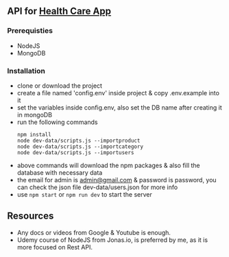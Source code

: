 ## API for [Health Care App](https://github.com/San0330/Health-Care-App)

### Prerequisties

- NodeJS
- MongoDB

### Installation

- clone or download the project
- create a file named 'config.env' inside project & copy .env.example into it
- set the variables inside config.env, also set the DB name after creating it in mongoDB
- run the following commands
  ```
  npm install
  node dev-data/scripts.js --importproduct
  node dev-data/scripts.js --importcategory
  node dev-data/scripts.js --importusers
  ```
- above commands will download the npm packages & also fill the database with necessary data
- the email for admin is admin@gmail.com & password is password, you can check the json file dev-data/users.json for more info
- use `npm start` or `npm run dev` to start the server

## Resources

- Any docs or videos from Google & Youtube is enough.
- Udemy course of NodeJS from Jonas.io, is preferred by me, as it is more focused on Rest API.
